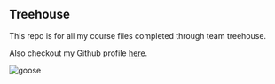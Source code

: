 ## Treehouse

This repo is for all my course files completed through team treehouse.

Also checkout my Github profile [here](https://github.com/Tim-Fili/treehouse).

![goose](https://user-images.githubusercontent.com/84422023/120083501-17fd4100-c097-11eb-8d1d-5aaea5b670f6.jpeg)
